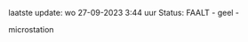 laatste update: 
wo 27-09-2023  3:44   uur 
Status: FAALT - geel - 
<div class="service Y">microstation</div>